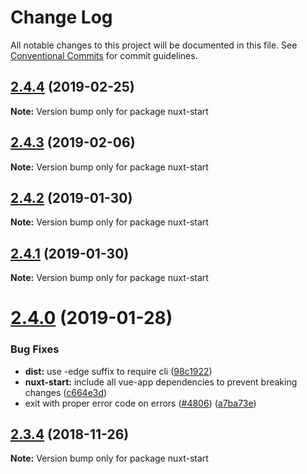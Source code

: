 # Change Log

All notable changes to this project will be documented in this file.
See [Conventional Commits](https://conventionalcommits.org) for commit guidelines.

## [2.4.4](https://github.com/nuxt/nuxt.js/compare/v2.4.3...v2.4.4) (2019-02-25)

**Note:** Version bump only for package nuxt-start





## [2.4.3](https://github.com/nuxt/nuxt.js/compare/v2.4.2...v2.4.3) (2019-02-06)

**Note:** Version bump only for package nuxt-start





## [2.4.2](https://github.com/nuxt/nuxt.js/compare/v2.4.1...v2.4.2) (2019-01-30)

**Note:** Version bump only for package nuxt-start





## [2.4.1](https://github.com/nuxt/nuxt.js/compare/v2.4.0...v2.4.1) (2019-01-30)

**Note:** Version bump only for package nuxt-start





# [2.4.0](https://github.com/nuxt/nuxt.js/compare/v2.3.4...v2.4.0) (2019-01-28)


### Bug Fixes

* **dist:** use -edge suffix to require cli ([98c1922](https://github.com/nuxt/nuxt.js/commit/98c1922))
* **nuxt-start:** include all vue-app dependencies to prevent breaking changes ([c664e3d](https://github.com/nuxt/nuxt.js/commit/c664e3d))
* exit with proper error code on errors ([#4806](https://github.com/nuxt/nuxt.js/issues/4806)) ([a7ba73e](https://github.com/nuxt/nuxt.js/commit/a7ba73e))





## [2.3.4](https://github.com/nuxt/nuxt.js/compare/v2.3.2...v2.3.4) (2018-11-26)

**Note:** Version bump only for package nuxt-start
